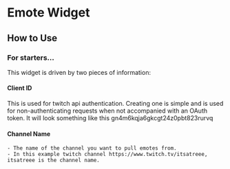 # Emote Widget

## How to Use

### For starters...

This widget is driven by two pieces of information:
#### Client ID

This is used for twitch api authentication. Creating one is simple and is used for non-authenticating requests when not accompanied with an OAuth token. It will look something like this gn4m6kqja6gkcgt24z0pbt823rurvq
#### Channel Name
    - The name of the channel you want to pull emotes from.
    - In this example twitch channel https://www.twitch.tv/itsatreee, itsatreee is the channel name.
